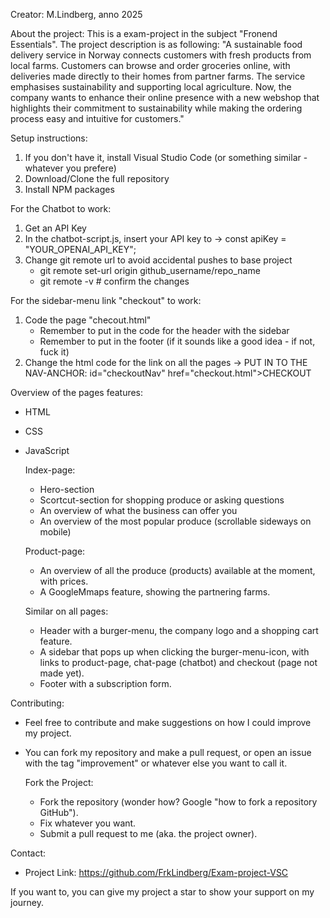 Creator: 
  M.Lindberg, anno 2025



About the project: 
This is a exam-project in the subject "Fronend Essentials". The project description is as following: "A sustainable food delivery service in Norway connects customers with   fresh products from local farms. Customers can browse and order groceries online, with deliveries made directly to their homes from partner farms. The service emphasises sustainability and supporting local agriculture. Now, the company wants to enhance their online presence with a new webshop that highlights their commitment to   sustainability while making the ordering process easy and intuitive for customers."



Setup instructions:
  1. If you don't have it, install Visual Studio Code (or something similar - whatever you prefere)
  2. Download/Clone the full repository
  3. Install NPM packages

For the Chatbot to work:
  1. Get an API Key
  2. In the chatbot-script.js, insert your API key to -> const apiKey = "YOUR_OPENAI_API_KEY";
  3. Change git remote url to avoid accidental pushes to base project
        - git remote set-url origin github_username/repo_name
        - git remote -v # confirm the changes

For the sidebar-menu link "checkout" to work:
  1. Code the page "checout.html"
        - Remember to put in the code for the header with the sidebar
        - Remember to put in the footer (if it sounds like a good idea - if not, fuck it)
  2. Change the html code for the link on all the pages -> PUT IN TO THE NAV-ANCHOR:  id="checkoutNav" href="checkout.html">CHECKOUT



Overview of the pages features:
- HTML
- CSS
- JavaScript

  Index-page: 
    - Hero-section
    - Scortcut-section for shopping produce or asking questions
    - An overview of what the business can offer you
    - An overview of the most popular produce (scrollable sideways on mobile)

  Product-page:
    - An overview of all the produce (products) available at the moment, with prices.
    - A GoogleMmaps feature, showing the partnering farms.

  Similar on all pages:
    - Header with a burger-menu, the company logo and a shopping cart feature.
    - A sidebar that pops up when clicking the burger-menu-icon, with links to product-page, chat-page (chatbot) and checkout (page not made yet).
    - Footer with a subscription form.


 
Contributing:
- Feel free to contribute and make suggestions on how I could improve my project.
- You can fork my repository and make a pull request, or open an issue with the tag "improvement" or whatever else you want to call it.

  Fork the Project:
    - Fork the repository (wonder how? Google "how to fork a repository GitHub").
    - Fix whatever you want.
    - Submit a pull request to me (aka. the project owner).


Contact:
- Project Link: https://github.com/FrkLindberg/Exam-project-VSC


If you want to, you can give my project a star to show your support on my journey.





